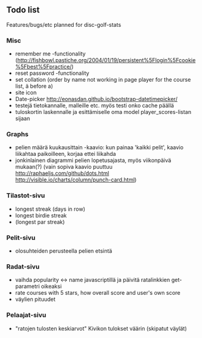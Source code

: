 ## Todo list

Features/bugs/etc planned for disc-golf-stats

### Misc

* remember me -functionality (http://fishbowl.pastiche.org/2004/01/19/persistent%5Flogin%5Fcookie%5Fbest%5Fpractice/)
* reset password -functionality
* set collation (order by name not working in page player for the course list, ä before a)
* site icon
* Date-picker http://eonasdan.github.io/bootstrap-datetimepicker/
* testejä tietokannalle, malleille etc. myös testi onko cache päällä
* tuloskortin laskennalle ja esittämiselle oma model player_scores-listan sijaan

### Graphs

* pelien määrä kuukausittain -kaavio: kun painaa 'kaikki pelit', kaavio liikahtaa paikoilleen, korjaa ettei liikahda
* jonkinlainen diagrammi pelien lopetusajasta, myös viikonpäivä mukaan(?) (vain sopiva kaavio puuttuu http://raphaeljs.com/github/dots.html http://visible.io/charts/column/punch-card.html)

### Tilastot-sivu

* longest streak (days in row)
* longest birdie streak
* (longest par streak)

### Pelit-sivu

* olosuhteiden perusteella pelien etsintä

### Radat-sivu

* vaihda popularity <-> name javascriptillä ja päivitä ratalinkkien get-parametri oikeaksi
* rate courses with 5 stars, how overall score and user's own score
* väylien pituudet

### Pelaajat-sivu

* "ratojen tulosten keskiarvot" Kivikon tulokset väärin (skipatut väylät)
